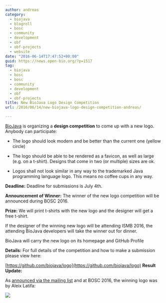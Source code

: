 ```yaml
---
author: andreas
category:
  - biojava
  - blogroll
  - bosc
  - community
  - development
  - obf
  - obf-projects
  - website
date: "2016-06-14T17:47:52+00:00"
guid: https://news.open-bio.org/?p=1517
tag:
  - biojava
  - bosc
  - bosc
  - community
  - development
  - obf
  - obf-projects
title: New BioJava Logo Design Competition
url: /2016/06/14/new-biojava-logo-design-competition-andreas/

---
```

[BioJava](https://github.com/biojava/logo) is organizing a **design competition** to come up with a new logo.
Anybody can participate:

- The logo should look modern and be better than the current one (yellow
  circle)

- The logo should be able to be rendered as a favicon, as well as large
  (e.g. on a t-shirt). Designs that come in two (or multiple) sizes are ok.

- Logos shall not look similar in any way to the trademarked Java
  programming language logo. This means no coffee cups in any way.

**Deadline:**
Deadline for submissions is July 4th.

**Announcement of Winner:**
The winner of the new logo competition will be announced during BOSC 2016.

**Prize:**
We will print t-shirts with the new logo and the designer will get a free
t-shirt.

If the designer of the winning new logo will be attending ISMB 2016, the
attending BioJava developers will take the winner out for dinner.

BioJava will carry the new logo on its homepage and GitHub Profile

**Details:**
For full details of the competition and how to make a submission please
view here:

[https://github.com/biojava/logo](https://github.com/biojava/logo) **Result Update:**

As [announced via the mailing list](http://mailman.open-bio.org/pipermail/biojava-l/2016-July/011488.html) and at BOSC 2016, the winning logo was by Aleix Latifa:

![](https://raw.githubusercontent.com/biojava/logo/master/submissions/lafita_4/logo.png)
